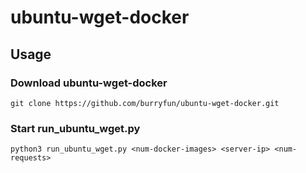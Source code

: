 # ubuntu-wget-docker

## Usage
### Download ubuntu-wget-docker
```
git clone https://github.com/burryfun/ubuntu-wget-docker.git
```
### Start run_ubuntu_wget.py
```
python3 run_ubuntu_wget.py <num-docker-images> <server-ip> <num-requests>
```
